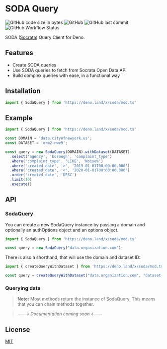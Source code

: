 # SODA Query

![GitHub code size in bytes](https://img.shields.io/github/languages/code-size/j3lte/deno-soda?style=for-the-badge)
![GitHub](https://img.shields.io/github/license/j3lte/deno-soda?style=for-the-badge)
![GitHub last commit](https://img.shields.io/github/last-commit/j3lte/deno-soda?style=for-the-badge)
![GitHub Workflow Status](https://img.shields.io/github/workflow/status/j3lte/deno-soda/Deno%20CI?style=for-the-badge)

SODA ([Socrata](https://dev.socrata.com/)) Query Client for Deno.

## Features

- Create SODA queries
- Use SODA queries to fetch from Socrata Open Data API
- Build complex queries with ease, in a functional way

## Installation

```ts
import { SodaQuery } from 'https://deno.land/x/soda/mod.ts'
```

## Example

```ts
import { SodaQuery } from 'https://deno.land/x/soda/mod.ts'

const DOMAIN = 'data.cityofnewyork.us';
const DATASET = 'erm2-nwe9';

const query = new SodaQuery(DOMAIN).withDataset(DATASET)
  .select('agency', 'borough', 'complaint_type')
  .where('complaint_type', 'LIKE', 'Noise%')
  .where('created_date', '>', '2019-01-01T00:00:00.000')
  .where('created_date', '<', '2020-01-01T00:00:00.000')
  .order('created_date', 'DESC')
  .limit(10)
  .execute()

```

## API

### SodaQuery

You can create a new SodaQuery instance by passing a domain and optionally an authOptions object and an options object.

```ts
import { SodaQuery } from 'https://deno.land/x/soda/mod.ts'

const query = new SodaQuery("data.organization.com");
```

There is also a shorthand, that will use the domain and dataset ID:

```ts
import { createQueryWithDataset } from 'https://deno.land/x/soda/mod.ts'

const query = createQueryWithDataset("data.organization.com", "dataset-id");
```

### Querying data

> **Note:** Most methods return the instance of SodaQuery. This means that you can chain methods together.

> _---> Documentation coming soon <---_

## License

[MIT](LICENSE)

